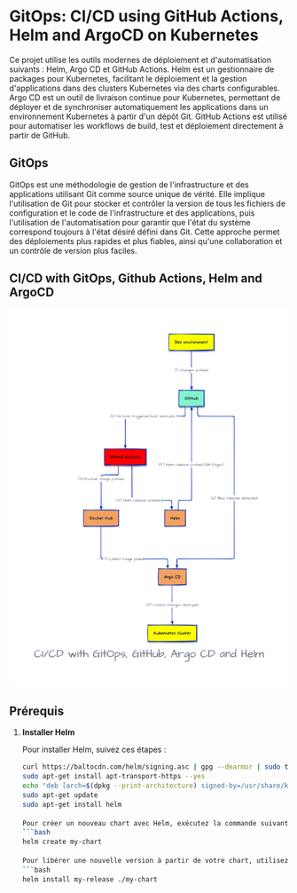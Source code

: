 # GitOps: CI/CD using GitHub Actions, Helm and ArgoCD on Kubernetes

Ce projet utilise les outils modernes de déploiement et d'automatisation suivants : Helm, Argo CD et GitHub Actions.
Helm est un gestionnaire de packages pour Kubernetes, facilitant le déploiement et la gestion d'applications dans des clusters Kubernetes via des charts configurables. 
Argo CD est un outil de livraison continue pour Kubernetes, permettant de déployer et de synchroniser automatiquement les applications dans un environnement Kubernetes à partir d'un dépôt Git.
GitHub Actions est utilisé pour automatiser les workflows de build, test et déploiement directement à partir de GitHub.

## GitOps
GitOps est une méthodologie de gestion de l'infrastructure et des applications utilisant Git comme source unique de vérité. Elle implique l'utilisation de Git pour stocker et contrôler la version de tous les fichiers de configuration et le code de l'infrastructure et des applications, puis l'utilisation de l'automatisation pour garantir que l'état du système correspond toujours à l'état désiré défini dans Git. Cette approche permet des déploiements plus rapides et plus fiables, ainsi qu'une collaboration et un contrôle de version plus faciles.

## CI/CD with GitOps, Github Actions, Helm and ArgoCD
![Texte Alternatif](images/cicd-pipeline.png)

## Prérequis

1. **Installer Helm**

   Pour installer Helm, suivez ces étapes :

   ```bash
   curl https://baltocdn.com/helm/signing.asc | gpg --dearmor | sudo tee /usr/share/keyrings/helm.gpg > /dev/null
   sudo apt-get install apt-transport-https --yes
   echo "deb [arch=$(dpkg --print-architecture) signed-by=/usr/share/keyrings/helm.gpg] https://baltocdn.com/helm/stable/debian/ all main" | sudo tee /etc/apt/sources.list.d/helm-stable-debian.list
   sudo apt-get update
   sudo apt-get install helm

   Pour créer un nouveau chart avec Helm, exécutez la commande suivante :
   ```bash
   helm create my-chart

   Pour libérer une nouvelle version à partir de votre chart, utilisez la commande suivante :
   ```bash
   helm install my-release ./my-chart

   
